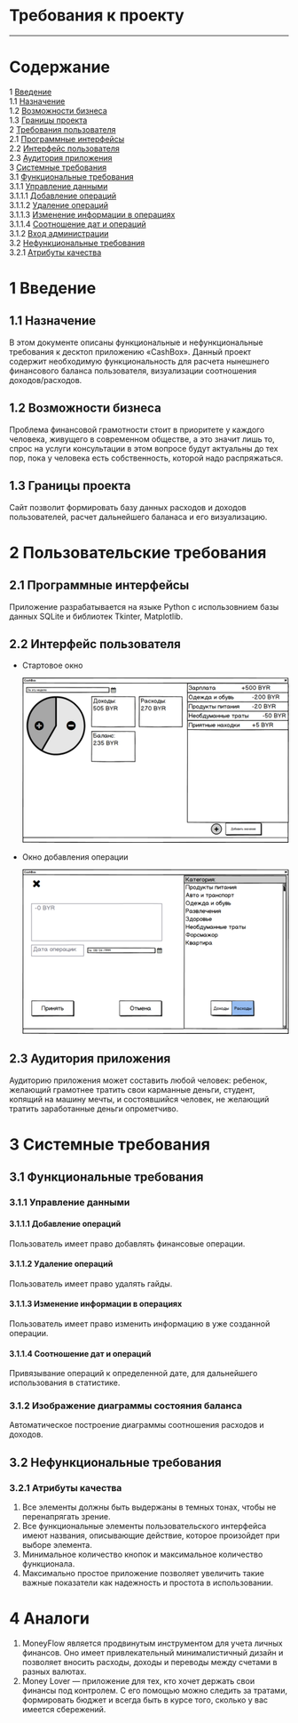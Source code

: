 # Требования к проекту
---
# Содержание
1 [Введение](#intro)  
1.1 [Назначение](#appointment)   
1.2 [Возможности бизнеса](#business_opportunities)  
1.3 [Границы проекта](#project_boundary)  
2 [Требования пользователя](#user_requirements)  
2.1 [Программные интерфейсы](#software_interfaces)  
2.2 [Интерфейс пользователя](#user_interface)  
2.3 [Аудитория приложения](#user_specifications)  
3 [Системные требования](#system_requirements)  
3.1 [Функциональные требования](#functional_requirements)  
3.1.1 [Управление данными](#control)  
3.1.1.1 [Добавление операций](#add)  
3.1.1.2 [Удаление операций](#delete)   
3.1.1.3 [Изменение информации в операциях](#change)  
3.1.1.4 [Соотношение дат и операций](#date_to_operation)   
3.1.2 [Вход администрации](#drow_diagram)  
3.2 [Нефункциональные требования](#non-functional_requirements)  
3.2.1 [Атрибуты качества](#requirements_for_ease_of_use)  

<a name="intro"/>

# 1 Введение

<a name="appointment"/>

## 1.1 Назначение
В этом документе описаны функциональные и нефункциональные требования к десктоп приложению «CashBox». Данный проект содержит необходимую функциональность для расчета нынешнего финансового баланса пользователя, визуализации соотношения доходов/расходов.

<a name="business_opportunities"/>

## 1.2 Возможности бизнеса
Проблема финансовой грамотности стоит в приоритете у каждого человека, живущего в современном обществе, а это значит лишь то, спрос на услуги консультации в этом вопросе будут актуальны до тех пор, пока у человека есть собственность, которой надо распряжаться.

<a name="project_boundary"/>

## 1.3 Границы проекта
Сайт позволит формировать базу данных расходов и доходов пользователей, расчет дальнейшего баланаса и его визуализацию.

<a name="user_requirements"/>

# 2 Пользовательские требования

<a name="software_interfaces"/>

## 2.1 Программные интерфейсы
Приложение разрабатывается на языке Python с использовнием базы данных SQLite и библиотек Tkinter, Matplotlib.

<a name="user_interface"/>

## 2.2 Интерфейс пользователя

- Стартовое окно

  ![Стартовая страница](Mockups/MainWindow.png)  

- Окно добавления операции

  ![Страница добавления операции](Mockups/SelectWindow.png)  

<a name="user_specifications"/>

## 2.3 Аудитория приложения
Аудиторию приложения может составить любой человек: ребенок, желающий грамотнее тратить свои карманные деньги, студент, копящий на машину мечты, и состоявшийся человек, не желающий тратить заработанные деньги опрометчиво.

 <a name="system_requirements"/>

# 3 Системные требования

<a name="functional_requirements"/>

## 3.1 Функциональные требования

 <a name="control"/>

### 3.1.1 Управление данными

<a name="add"/>

#### 3.1.1.1 Добавление операций
Пользователь имеет право добавлять финансовые операции.

<a name="delete"/>

#### 3.1.1.2 Удаление операций
Пользователь имеет право удалять гайды.

<a name="change"/>

#### 3.1.1.3 Изменение информации в операциях
Пользователь имеет право изменить информацию в уже созданной операции.

<a name="date_to_operation"/>

#### 3.1.1.4 Соотношение дат и операций
Привязывание операций к определенной дате, для дальнейшего использования в статистике.

<a name="drow_diagram"/>

### 3.1.2 Изображение диаграммы состояния баланса
Автоматическое построение диаграммы соотношения расходов и доходов.

<a name ="non-functional_requirements"/>

## 3.2 Нефункциональные требования

<a name="requirements_for_ease_of_use"/>

### 3.2.1 Атрибуты качества
1. Все элементы должны быть выдержаны в темных тонах, чтобы не перенапрягать зрение.
2. Все функциональные элементы пользовательского интерфейса имеют названия, описывающие действие, которое произойдет при выборе элемента.
3. Минимальное количество кнопок и максимальное количество функционала.
4. Максимально простое приложение позволяет увеличить такие важные показатели как надежность и простота в использовании.

<a name="4"/>

# 4 Аналоги

1. MoneyFlow является продвинутым инструментом для учета личных финансов. Оно имеет привлекательный минималистичный дизайн и позволяет вносить расходы, доходы и переводы между счетами в разных валютах.  
2. Money Lover — приложение для тех, кто хочет держать свои финансы под контролем. С его помощью можно следить за тратами, формировать бюджет и всегда быть в курсе того, сколько у вас имеется сбережений.  
